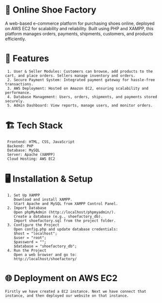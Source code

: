 # 👟 Online Shoe Factory
A web-based e-commerce platform for purchasing shoes online, deployed on AWS EC2 for scalability and reliability. Built using PHP and XAMPP, this platform manages orders, payments, shipments, customers, and products efficiently.

# 🚀 Features
     1. User & Seller Modules: Customers can browse, add products to the cart, and place orders. Sellers manage inventory and orders.
     2. Secure Payment System: Integrated payment gateway for hassle-free transactions.
     3. AWS Deployment: Hosted on Amazon EC2, ensuring scalability and performance.
     4. Database Management: Users, orders, shipments, and payments stored securely.
     5. Admin Dashboard: View reports, manage users, and monitor orders.
# 🏗 Tech Stack
     Frontend: HTML, CSS, JavaScript
     Backend: PHP
     Database: MySQL
     Server: Apache (XAMPP)
     Cloud Hosting: AWS EC2
# 🖥 Installation & Setup
     1. Set Up XAMPP
        Download and install XAMPP.
        Start Apache and MySQL from XAMPP Control Panel.
     2. Import Database
        Open phpMyAdmin (http://localhost/phpmyadmin/).
        Create a database (e.g., shoefactory_db).
        Import shoefactory.sql from the project folder.
     3. Configure the Project
        Open config.php and update database credentials:
        $host = "localhost";
        $user = "root";
        $password = "";
        $database = "shoefactory_db";
     4. Run the Project
        Open a web browser and go to:
        http://localhost/shoefactory/
# 🌐 Deployment on AWS EC2
    Firstly we have created a EC2 instance. Next we have connect that instance, and then deployed our website on that instance.

